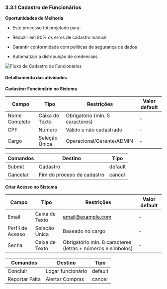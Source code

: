 ### 3.3.1 Cadastro de Funcionários 

**Oportunidades de Melhoria**

- Este processo foi projetado para:

- Reduzir em 90% os erros de cadastro manual

- Garantir conformidade com políticas de segurança de dados

- Automatizar a distribuição de credenciais

![Fluxo de Cadastro de Funcionários](images/BPMN_CadastroFuncionario.png)




#### Detalhamento das atividades

**Cadastrar Funcionário no Sistema**


| **Campo**       | **Tipo**         | **Restrições** | **Valor default** |
| ---             | ---              | ---            | ---               |
| Nome Completo | Caixa de Texto  | Obrigatório (min. 5 caracteres)| - |
| CPF | Número | Válido e não cadastrado | - |
| Cargo | Seleção Única   | Operacional/Gerente/ADMIN | - |


| **Comandos**         |  **Destino**                   | **Tipo** |
| ---                  | ---                            | ---               |
| Submit             | Cadastro | default |        
| Cancelar            | Fim do proceso de cadastro  | cancel |



**Criar Acesso no Sistema**

| **Campo**       | **Tipo**         | **Restrições** | **Valor default** |
| ---             | ---              | ---            | ---               |
| Email |	Caixa de Texto	| email@example.com | - |
| Perfil de Acesso |	Seleção Única | Baseado no cargo | - |
| Senha |	Caixa de Texto	| Obrigatório min. 8 caracteres (letras + números e símbolos) | - |


| **Comandos**         |  **Destino**  | **Tipo** |
| ---                  | ---           | ---      |
| Concluir | Logar funcionário |	default |
| Reportar Falta | Alertar Compras	| cancel |
